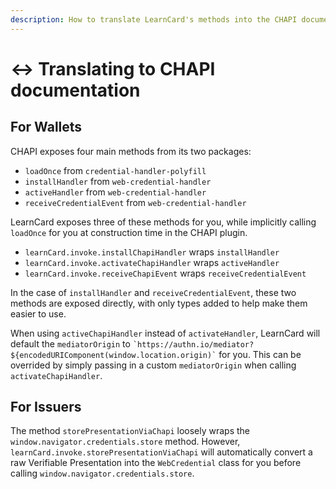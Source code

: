 ```yaml
---
description: How to translate LearnCard's methods into the CHAPI documentation's methods
---
```


# ↔ Translating to CHAPI documentation

## For Wallets

CHAPI exposes four main methods from its two packages:

* `loadOnce` from `credential-handler-polyfill`
* `installHandler` from `web-credential-handler`
* `activeHandler` from `web-credential-handler`
* `receiveCredentialEvent` from `web-credential-handler`

LearnCard exposes three of these methods for you, while implicitly calling `loadOnce` for you at construction time in the CHAPI plugin.

* `learnCard.invoke.installChapiHandler` wraps `installHandler`
* `learnCard.invoke.activateChapiHandler` wraps `activeHandler`
* `learnCard.invoke.receiveChapiEvent` wraps `receiveCredentialEvent`

In the case of `installHandler` and `receiveCredentialEvent`, these two methods are exposed directly, with only types added to help make them easier to use.

When using `activeChapiHandler` instead of `activateHandler`, LearnCard will default the `mediatorOrigin` to `` `https://authn.io/mediator?${encodedURIComponent(window.location.origin)` `` for you. This can be overrided by simply passing in a custom `mediatorOrigin` when calling `activateChapiHandler`.

## For Issuers

The method `storePresentationViaChapi` loosely wraps the `window.navigator.credentials.store` method. However, `learnCard.invoke.storePresentationViaChapi` will automatically convert a raw Verifiable Presentation into the `WebCredential` class for you before calling `window.navigator.credentials.store`.
